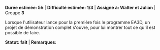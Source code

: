**Durée estimée: 5h** | **Difficulté estimée: 1/3** | **Assigné à: Walter et Julian** | Groupe **3**

Lorsque l'utilisateur lance pour la première fois le programme EA3D, un projet de démonstration complet s'ouvre, pour lui montrer tout ce qu'il est possible de faire.

**Statut: fait** | **Remarques:**
